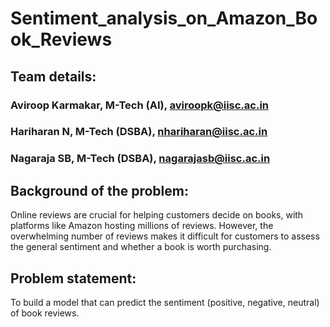 # Sentiment_analysis_on_Amazon_Book_Reviews

## Team details:
### Aviroop Karmakar, M-Tech (AI), aviroopk@iisc.ac.in
### Hariharan N, M-Tech (DSBA), nhariharan@iisc.ac.in
### Nagaraja SB, M-Tech (DSBA), nagarajasb@iisc.ac.in

## Background of the problem:
Online reviews are crucial for helping customers decide on books, with platforms like Amazon hosting millions of reviews. However, the overwhelming number of reviews makes it difficult for customers to assess the general sentiment and whether a book is worth purchasing.

## Problem statement:
To build a model that can predict the sentiment (positive, negative, neutral) of book reviews.
